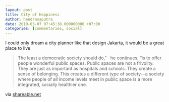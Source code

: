 ```yaml
---
layout: post
title: City of Happiness
author: hendrasaputra
date: 2010-03-07 07:45:38.000000000 +07:00
categories: [commentaries, social]
---
```

I  could only dream a city planner like that design Jakarta, it would be a great place to live

>The least a democratic society should do,” &nbsp; he continues, “is to offer people wonderful public spaces. Public spaces are not a frivolity. They are just as important as hospitals and schools. They create a sense of belonging. This creates a different type of society—a society where people of all income levels meet in public space is a more integrated, socially healthier one.

via <a href="http://shareable.net/blog/can-we-design-cities-for-happiness">shareable.net</a>

  
